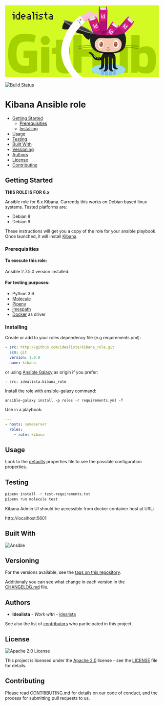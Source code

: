 ![Logo](https://raw.githubusercontent.com/idealista/kibana_role/master/logo.gif)

[![Build Status](https://travis-ci.org/idealista/kibana_role.png)](https://travis-ci.org/idealista/kibana_role)

# Kibana Ansible role

- [Getting Started](#getting-started)
  - [Prerequisities](#prerequisities)
  - [Installing](#installing)
- [Usage](#usage)
- [Testing](#testing)
- [Built With](#built-with)
- [Versioning](#versioning)
- [Authors](#authors)
- [License](#license)
- [Contributing](#contributing)

## Getting Started

**THIS ROLE IS FOR 6.x**

Ansible role for 6.x Kibana. Currently this works on Debian based linux systems. Tested platforms are:

* Debian 8
* Debian 9

These instructions will get you a copy of the role for your ansible playbook. Once launched, it will install [Kibana](https://www.elastic.co/products/kibana).
### Prerequisities

#### To execute this role:

Ansible 2.7.5.0 version installed.

#### For testing purposes:

* Python 3.6
* [Molecule](https://molecule.readthedocs.io/)
* [Pipenv](https://github.com/pypa/pipenv) 
* [jmespath](http://jmespath.org/) 
* [Docker](https://www.docker.com/) as driver


### Installing

Create or add to your roles dependency file (e.g requirements.yml):

```yml
- src: http://github.com/idealista/kibana_role.git
  scm: git
  version: 1.0.0
  name: kibana
```

or using [Ansible Galaxy](https://galaxy.ansible.com/idealista/kibana_role/) as origin if you prefer:

```
- src: idealista.kibana_role
```

Install the role with ansible-galaxy command:

```
ansible-galaxy install -p roles -r requirements.yml -f
```

Use in a playbook:

```yml
---
- hosts: someserver
  roles:
    - role: kibana
```

## Usage

Look to the [defaults](defaults/main.yml) properties file to see the possible configuration properties.


## Testing

```sh
pipenv install -r test-requirements.txt
pipenv run molecule test
```

Kibana Admin UI should be accessible from docker container host at URL:

http://localhost:5601

## Built With

![Ansible](https://img.shields.io/badge/ansible-2.7.5.0-green.svg)

## Versioning

For the versions available, see the [tags on this repository](https://github.com/idealista/kibana_role/tags).

Additionaly you can see what change in each version in the [CHANGELOG.md](CHANGELOG.md) file.

## Authors

- **Idealista** - *Work with* - [idealista](https://github.com/idealista)

See also the list of [contributors](https://github.com/idealista/kibana_role/contributors) who participated in this project.

## License

![Apache 2.0 License](https://img.shields.io/hexpm/l/plug.svg)

This project is licensed under the [Apache 2.0](https://www.apache.org/licenses/LICENSE-2.0) license - see the [LICENSE](LICENSE) file for details.

## Contributing

Please read [CONTRIBUTING.md](.github/CONTRIBUTING.md) for details on our code of conduct, and the process for submitting pull requests to us.
